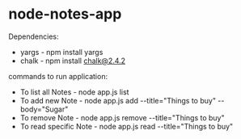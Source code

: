 # node-notes-app

Dependencies: 
* yargs - npm install yargs 
* chalk - npm install chalk@2.4.2

commands to run application:
* To list all Notes -   node app.js list
* To add new Note -     node app.js add --title="Things to buy" --body="Sugar"
* To remove Note -      node app.js remove --title="Things to buy"
* To read specific Note - node app.js read --title="Things to buy"
